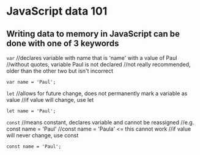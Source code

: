 # JavaScript data 101
## Writing data to memory in JavaScript can be done with one of 3 keywords

`var` 
//declares variable with name that is 'name' with a value of Paul
//without quotes, variable Paul is not declared
//not really recommended, older than the other two but isn't incorrect
```
var name = 'Paul';
```
`let`
//allows for future change, does not permanently mark a variable as value
//if value will change, use let 
```
let name = 'Paul';
```
`const`
//means constant, declares variable and cannot be reassigned
//e.g. const name = 'Paul'
//const name = 'Paula' <= this cannot work
//if value will never change, use const
```
const name = 'Paul';
```